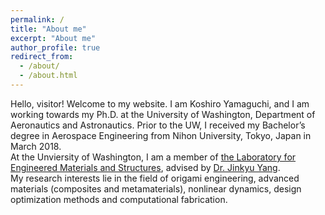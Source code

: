 ```yaml
---
permalink: /
title: "About me"
excerpt: "About me"
author_profile: true
redirect_from: 
  - /about/
  - /about.html
---
```


Hello, visitor! Welcome to my website. I am Koshiro Yamaguchi, and I am working towards my Ph.D. at the University of Washington, Department of Aeronautics and Astronautics. Prior to the UW, I received my Bachelor’s degree in Aerospace Engineering from Nihon University, Tokyo, Japan in March 2018.\
At the Unviersity of Washington, I am a member of [the Laboratory for Engineered Materials and Structures](https://faculty.washington.edu/jkyang/index.html), advised by [Dr. Jinkyu Yang](https://www.aa.washington.edu/facultyfinder/jinkyu-jk-yang).\
My research interests lie in the field of origami engineering, advanced materials (composites and metamaterials), nonlinear dynamics, design optimization methods and computational fabrication.
